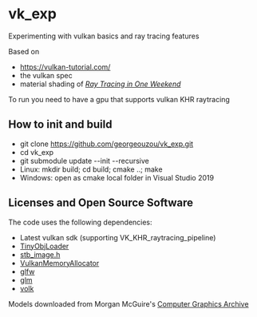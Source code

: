# vk_exp

Experimenting with vulkan basics and ray tracing features

Based on
- https://vulkan-tutorial.com/ 
- the vulkan spec
- material shading of [_Ray Tracing in One Weekend_](https://raytracing.github.io/books/RayTracingInOneWeekend.html)

To run you need to have a gpu that supports vulkan KHR raytracing

## How to init and build

* git clone https://github.com/georgeouzou/vk_exp.git
* cd vk_exp
* git submodule update --init --recursive
* Linux: mkdir build; cd build; cmake ..; make
* Windows: open as cmake local folder in Visual Studio 2019 

## Licenses and Open Source Software

The code uses the following dependencies:
* Latest vulkan sdk (supporting VK_KHR_raytracing_pipeline)
* [TinyObjLoader](https://github.com/syoyo/tinyobjloader-c/blob/master/README.md)
* [stb_image.h](https://github.com/nothings/stb/blob/master/stb_image.h)
* [VulkanMemoryAllocator](https://github.com/GPUOpen-LibrariesAndSDKs/VulkanMemoryAllocator)
* [glfw](https://github.com/glfw/glfw)
* [glm](https://github.com/g-truc/glm)
* [volk](https://github.com/zeux/volk)

Models downloaded from Morgan McGuire's [Computer Graphics Archive](https://casual-effects.com/data)
